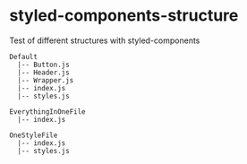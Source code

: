 # styled-components-structure
Test of different structures with styled-components
```
Default
  |-- Button.js
  |-- Header.js
  |-- Wrapper.js
  |-- index.js
  |-- styles.js

EverythingInOneFile
  |-- index.js
 
OneStyleFile
  |-- index.js
  |-- styles.js
```
